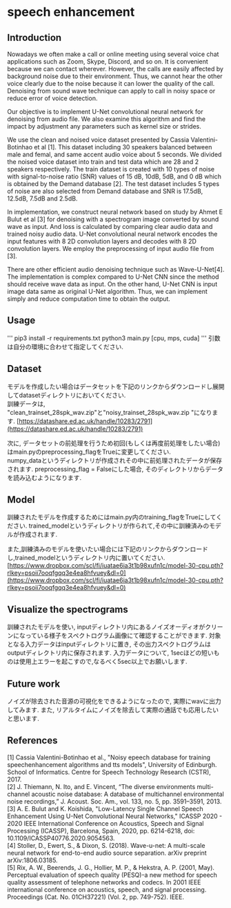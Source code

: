 # speech enhancement

## Introduction
Nowadays we often make a call or online meeting using several voice chat applications such as Zoom, Skype, Discord, and so on. It is convenient because we can contact wherever. However, the calls are easily affected by background noise due to their environment. Thus, we cannot hear the other voice clearly due to the noise because it can lower the quality of the call.  Denoising from sound wave technique can apply to call in noisy space or reduce error of voice detection.

Our objective is to implement U-Net convolutional neural network for denoising from audio file. We also examine this algorithm and find the impact by adjustment any parameters such as kernel size or strides.

We use the clean and noised voice dataset presented by Cassia Valentini-Botinhao et al [1]. This dataset including 30 speakers balanced between male and femal, and same accent audio voice about 5 seconds. We divided the noised voice dataset into train and test data which are 28 and 2 speakers respectively. The train dataset is created with 10 types of noise with signal-to-noise ratio (SNR) values of 15 dB, 10dB, 5dB, and 0 dB which is obtained by the Demand database [2]. The test dataset includes 5 types of noise are also selected from Demand database and SNR is 17.5dB, 12.5dB, 7.5dB and 2.5dB.

In implementation, we construct neural network based on study by Ahmet E Bulut et al [3] for denoising with a spectrogram image converted by sound wave as input. And loss is calculated by comparing clear audio data and trained noisy audio data. U-Net convolutional neural network encodes the input features with 8 2D convolution layers and decodes with 8 2D convolution layers. We employ the preprocessing of input audio file from [3].

There are other efficient audio denoising technique such as Wave-U-Net[4].  The implementation is complex compared to U-Net CNN since the method should receive wave data as input. On the other hand, U-Net CNN is input image data same as original U-Net algorithm. Thus, we can implement simply and reduce computation time to obtain the output.

## Usage
'''
pip3 install -r requirements.txt
python3 main.py [cpu, mps, cuda]
'''
引数は自分の環境に合わせて指定してください.

## Dataset
モデルを作成したい場合はデータセットを下記のリンクからダウンロードし展開してdatasetディレクトリにおいてください.\
訓練データは, "clean_trainset_28spk_wav.zip"と"noisy_trainset_28spk_wav.zip "になります.
[https://datashare.ed.ac.uk/handle/10283/2791](https://datashare.ed.ac.uk/handle/10283/2791)

次に, データセットの前処理を行うため初回(もしくは再度前処理をしたい場合)はmain.pyのpreprocessing_flagをTrueに変更してください.\
numpy_dataというディレクトリが作成されその中に前処理されたデータが保存されます.
preprocessing_flag = Falseにした場合, そのディレクトリからデータを読み込むようになります.

## Model
訓練されたモデルを作成するためにはmain.py内のtraining_flagをTrueにしてください. 
trained_modelというディレクトリが作られて,その中に訓練済みのモデルが作成されます.

また,訓練済みのモデルを使いたい場合には下記のリンクからダウンロードし,trained_modelというディレクトリ内に置いてください.
[https://www.dropbox.com/scl/fi/iuatae6ia3t1b98xufn1c/model-30-cpu.pth?rlkey=psoii7ooqfgqq3e4ea8hfvuey&dl=0](https://www.dropbox.com/scl/fi/iuatae6ia3t1b98xufn1c/model-30-cpu.pth?rlkey=psoii7ooqfgqq3e4ea8hfvuey&dl=0)


## Visualize the spectrograms
訓練されたモデルを使い, inputディレクトリ内にあるノイズオーディオがクリーンになっている様子をスペクトログラム画像にて確認することができます.
対象となる入力データはinputディレクトリに置き, その出力スペクトログラムは outputディレクトリ内に保存されます.
入力データについて, 1secほどの短いものは使用上エラーを起こすので,なるべく5sec以上でお願いします. 

## Future work
ノイズが除去された音源の可視化をできるようになったので, 実際にwavに出力してみます. また, リアルタイムにノイズを除去して実際の通話でも応用したいと思います.


## References
[1] Cassia Valentini-Botinhao et al., "Noisy epeech database for training speechenhancement algorithms and tts models", University of Edinburgh. School of Informatics. Centre for Speech Technology Research (CSTR), 2017. \
[2] J. Thiemann, N. Ito, and E. Vincent, “The diverse environments multi-channel acoustic noise database: A database of multichannel environmental noise recordings,” J. Acoust. Soc. Am., vol. 133, no. 5, pp. 3591–3591, 2013.\
[3] A. E. Bulut and K. Koishida, "Low-Latency Single Channel Speech Enhancement Using U-Net Convolutional Neural Networks," ICASSP 2020 - 2020 IEEE International Conference on Acoustics, Speech and Signal Processing (ICASSP), Barcelona, Spain, 2020, pp. 6214-6218, doi: 10.1109/ICASSP40776.2020.9054563.\
[4] Stoller, D., Ewert, S., & Dixon, S. (2018). Wave-u-net: A multi-scale neural network for end-to-end audio source separation. arXiv preprint arXiv:1806.03185.\
[5] Rix, A. W., Beerends, J. G., Hollier, M. P., & Hekstra, A. P. (2001, May). Perceptual evaluation of speech quality (PESQ)-a new method for speech quality assessment of telephone networks and codecs. In 2001 IEEE international conference on acoustics, speech, and signal processing. Proceedings (Cat. No. 01CH37221) (Vol. 2, pp. 749-752). IEEE.